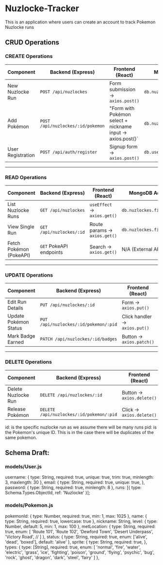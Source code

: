 # Nuzlocke-Tracker
This is an application where users can create an account to track Pokemon Nuzlocke runs

## CRUD Operations

### CREATE Operations

| **Component**     | **Backend (Express)**                | **Frontend (React)**                | **MongoDB Action**                                 |
|-------------------|-------------------------------------|------------------------------------|----------------------------------------------------|
| New Nuzlocke Run  | `POST /api/nuzlockes`               | Form submission → `axios.post()`   | `db.nuzlockes.insertOne()`                         |
| Add Pokémon       | `POST /api/nuzlockes/:id/pokemon`   | "Form with Pokémon select + nickname input → axios.post()` | `db.nuzlockes.updateOne()`   |
| User Registration | `POST /api/auth/register`           | Signup form → `axios.post()`       | `db.users.insertOne()`                             |

---

### READ Operations

| **Component**            | **Backend (Express)**               | **Frontend (React)**                 | **MongoDB Action**                       |
|--------------------------|------------------------------------|-------------------------------------|------------------------------------------|
| List Nuzlocke Runs       | `GET /api/nuzlockes`               | `useEffect` → `axios.get()`         | `db.nuzlockes.find()`                     |
| View Single Run          | `GET /api/nuzlockes/:id`           | Route params → `axios.get()`        | `db.nuzlockes.findOne()`                   |
| Fetch Pokémon (PokeAPI)  | `GET` PokeAPI endpoints            | Search → `axios.get()`              | N/A (External API)                        |

---

### UPDATE Operations

| **Component**            | **Backend (Express)**                       | **Frontend (React)**                    | **MongoDB Action**                                                 |
|--------------------------|--------------------------------------------|----------------------------------------|--------------------------------------------------------------------|
| Edit Run Details         | `PUT /api/nuzlockes/:id`                    | Form → `axios.put()`                    | `db.nuzlockes.updateOne()`                                          |
| Update Pokémon Status    | `PUT /api/nuzlockes/:id/pokemon/:pid`       | Click handler → `axios.put()`           | `db.nuzlockes.updateOne()` |
| Mark Badge Earned        | `PATCH /api/nuzlockes/:id/badges`           | Button → `axios.patch()`                | `db.nuzlockes.updateOne()`                   |

---

### DELETE Operations

| **Component**          | **Backend (Express)**                          | **Frontend (React)**                | **MongoDB Action**                                                  |
|------------------------|-----------------------------------------------|------------------------------------|--------------------------------------------------------------------|
| Delete Nuzlocke Run    | `DELETE /api/nuzlockes/:id`                    | Button → `axios.delete()`          | `db.nuzlockes.deleteOne()`                                         |
| Release Pokémon        | `DELETE /api/nuzlockes/:id/pokemon/:pid`       | Click → `axios.delete()`           | `db.nuzlockes.updateOne()`     |

id: is the specific nuzlocke run as we assume there will be many runs
pid: is the Pokemon's unique ID. This is in the case there will be duplicates of the same pokemon. 


## Schema Draft:
### models/User.js

  username: {
    type: String,
    required: true,
    unique: true,
    trim: true,
    minlength: 3,
    maxlength: 30
  },
  email: {
    type: String,
    required: true,
    unique: true,
  },
  password: {
    type: String,
    required: true,
    minlength: 8
  },
  runs: [{
    type: Schema.Types.ObjectId,
    ref: 'Nuzlocke'
  }];

### models/Pokemon.js
  pokemonId: { 
    type: Number, 
    required: true,
    min: 1,
    max: 1025 
  },
  name: {
    type: String,
    required: true,
    lowercase: true
  },
  nickname: String,
  level: {
    type: Number,
    default: 5,
    min: 1,
    max: 100
  },
  metLocation: {
    type: String,
    required: true,
    enum: [
      'Route 101', 'Route 102', 'Dewford Town', 
      'Desert Underpass', 'Victory Road', // 
    ]
  },
  status: {
    type: String,
    required: true,
    enum: ['alive', 'dead', 'boxed'],
    default: 'alive'
  },
  sprite: {
    type: String,
    required: true,
  },
  types: {
    type: [String],
    required: true,
    enum: [
      'normal', 'fire', 'water', 'electric', 'grass',
      'ice', 'fighting', 'poison', 'ground', 'flying',
      'psychic', 'bug', 'rock', 'ghost', 'dragon',
      'dark', 'steel', 'fairy'
    ]
  },